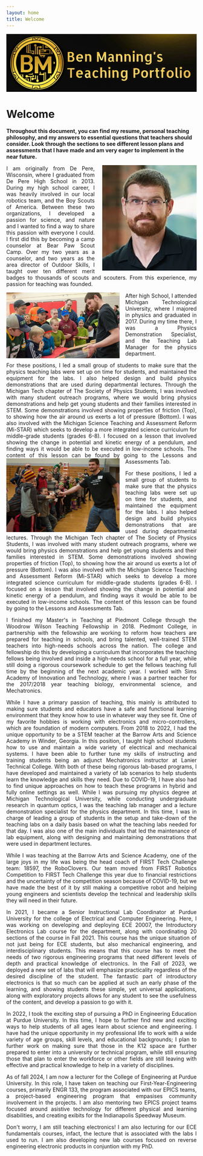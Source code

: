 ```yaml
---
layout: home
title: Welcome
---
```


![Main Logo](_static/assets/images/logo1.png "Ben Manning's Teaching Portfolio")
# Welcome

**Throughout this document, you can find my resume, personal teaching philosophy, and my answers to essential questions that teachers should consider. Look through the sections to see different lesson plans and assessments that I have made and am very eager to implement in the near future.**
<div style="text-align: justify;">
<p>
  <img src="_static/assets/images/me.jpg" alt="Ben Manning" style="float:right; margin-left: 20px; width:250px;">
</p>


I am originally from De Pere, Wisconsin, where I graduated from De Pere High School in 2013.  During my high school career, I was heavily involved in our local robotics team, and the Boy Scouts of America.  Between these two organizations, I developed a passion for science, and nature and I wanted to find a way to share this passion with everyone I could.  I first did this by becoming a camp counselor at Bear Paw Scout Camp.  Over my two years as a counselor, and two years as the area director of Outdoor Skills, I taught over ten different merit badges to thousands of scouts and scouters.  From this experience, my passion for teaching was founded.

<p>
  <img src="_static/assets/images/sps1.jpg" alt="Ben Manning" style="float:left; margin-right: 15px; width:300px;">

After high School, I attended Michigan Technological University, where I majored in physics and graduated in 2017. During my time there, I was a Physics Demonstration Specialist, and the Teaching Lab Manager for the physics department.


For these positions, I led  a  small  group of  students to  make sure that the physics teaching labs were  set up on time for students, and maintained the equipment for the labs. I also helped design and build physics demonstrations that are used during departmental  lectures.  Through the Michigan Tech chapter of The Society of Physics Students, I was involved with many student outreach programs, where we would bring physics demonstrations and help get young students and their families interested in STEM. Some demonstrations involved showing properties of friction (Top), to showing how the air around us exerts a lot of pressure (Bottom).  I was also involved with the Michigan Science Teaching and Assessment Reform (Mi-STAR) which seeks to develop a more integrated science curriculum for middle-grade students (grades 6-8).  I focused on a lesson that involved showing the change in potential and kinetic energy of a pendulum, and finding ways it would be able to be executed in low-income schools.  The content of this lesson can be found by going to the Lessons and Assessments Tab.
<img src="_static/assets/images/sps2.jpg" alt="Ben Manning" style="float:left; margin-right: 15px; width:300px;">
 
</p>
 

For these positions, I led  a  small  group of  students to  make sure that the physics teaching labs were  set up on time for students, and maintained the equipment for the labs. I also helped design and build physics demonstrations that are used during departmental  lectures.  Through the Michigan Tech chapter of The Society of Physics Students, I was involved with many student outreach programs, where we would bring physics demonstrations and help get young students and their families interested in STEM. Some demonstrations involved showing properties of friction (Top), to showing how the air around us exerts a lot of pressure (Bottom).  I was also involved with the Michigan Science Teaching and Assessment Reform (Mi-STAR) which seeks to develop a more integrated science curriculum for middle-grade students (grades 6-8).  I focused on a lesson that involved showing the change in potential and kinetic energy of a pendulum, and finding ways it would be able to be executed in low-income schools.  The content of this lesson can be found by going to the Lessons and Assessments Tab.

I finished my Master's in Teaching at Piedmont College through the Woodrow Wilson Teaching Fellowship in 2018. Piedmont College, in partnership with the fellowship are working to reform how teachers are prepared for teaching in schools, and bring talented, well-trained STEM teachers into high-needs schools across the nation. The college and fellowship do this by developing a curriculum that incorporates the teaching fellows being involved and inside a high-needs school for a full year, while still doing a rigorous coursework schedule to get the fellows teaching full time by the beginning of the next academic year.  I worked with Sims Academy of Innovation and Technology, where I was a partner teacher for the 2017/2018 year teaching biology, environmental science, and Mechatronics.  

While I have a primary passion of teaching, this mainly is attributed to making sure students and educators have a safe and functional learning environment that they know how to use in whatever way they see fit. One of my favorite hobbies is working with electronics and micro-controllers, which are foundation of modern computers. From 2018 to 2022, I had the unique opportunity to be a STEM teacher at the Barrow Arts and Science Academy in Winder, Georgia. In this position, I taught high school students how to use and maintain a wide variety of electrical and mechanical systems. I have been able to further tune my skills of instructing and training students being an adjunct Mechatronics instructor at Lanier Technical College. With both of these being rigorous lab-based programs, I have developed and maintained a variety of lab scenarios to help students learn the knowledge and skills they need. Due to COVID-19, I have also had to find unique approaches on how to teach these programs in hybrid and fully online settings as well. While I was pursuing my physics degree at Michigan Technological University, while conducting undergraduate research in quantum optics, I was the teaching lab manager and a lecture demonstration specialist for the physics department. In this time, I was in charge of leading a group of students in the setup and take-down of the teaching labs on a daily basis based on what the teaching labs needed for that day. I was also one of the main individuals that led the maintenance of lab equipment, along with designing and maintaining demonstrations that were used in department lectures. 

While I was teaching at the Barrow Arts and Science Academy, one of the large joys in my life was being the head coach of FIRST Tech Challenge team: 18597, the RoboClovers. Our team moved from FIRST Robotics Competition to FIRST Tech Challenge this year due to financial restrictions and the uncertainty of the competition season because of COVID-19, but we have made the best of it by still making a competitive robot and helping young engineers and scientists develop the technical and leadership skills they will need in their future. 

In 2021, I became a Senior Instructional Lab Coordinator at Purdue University for the college of Electrical and Computer Engineering.  Here, I was working on developing and deploying ECE 20007, the Introductory Electronics Lab course for the department, along with coordinating 20 sections of the course in Fall 2021.  This course has the unique situation of not just being for ECE students, but also mechanical engineering, and interdisciplinary students.  This means that this course has to meet the needs of two rigorous engineering programs that need different levels of depth and practical knowledge of electronics. In the Fall of 2023, we deployed a new set of labs that will emphasize practicality regardless of the desired discipline of the student.  The fantastic part of introductory electronics is that so much can be applied at such an early phase of the learning, and showing students these simple, yet universal applications, along with exploratory projects allows for any student to see the usefulness of the content, and develop a passion to go with it.  

In 2022, I took the exciting step of pursuing a PhD in Engineering Education at Purdue University.  In this time, I hope to further find new and exciting ways to help students of all ages learn about science and engineering.  I have had the unique opportunity in my professional life to work with a wide variety of age groups, skill levels, and educational backgrounds; I plan to further work on making sure that those in the K12 space are further prepared to enter into a university or technical program, while still ensuring those that plan to enter the workforce or other fields are still leaving with effective and practical knowledge to help in a variety of disciplines.

As of fall 2024, I am now a lecturer for the College of Engineering at Purdue University.  In this role, I have taken on teaching our First-Year-Engineering courses, primarily ENGR 133, the program associated with our EPICS teams, a project-based engineering program that empasises community involvement in the projects.  I am also mentoring two EPICS project teams focused around asistive technology for different physical and learning disabilities, and creating exibits for the Indianapolis Speedway Museum.

Don't worry, I am still teaching electronics!  I am also lecturing for our ECE fundamentals courses, infact, the lecture that is associated with the labs I used to run.  I am also developing new lab courses focused on reverse engineering electronic products in conjuntion with my PhD.

</div>

